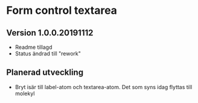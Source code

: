 # Form control textarea

## Version 1.0.0.20191112
* Readme tillagd
* Status ändrad till "rework"

## Planerad utveckling
* Bryt isär till label-atom och textarea-atom. Det som syns idag flyttas till molekyl

